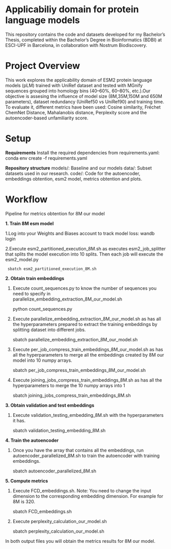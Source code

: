 # Applicabiliy domain for protein language models
This repository contains the code and datasets developed for my Bachelor’s Thesis, completed within the Bachelor’s Degree in Bioinformatics (BDBI) at ESCI-UPF in Barcelona, in collaboration with Nostrum Biodiscovery.


# Project Overview
This work explores the applicability domain of ESM2 protein language models (pLM) trained with UniRef dataset and tested with MGnify sequences grouped into homology bins (40–60%, 60–80%, etc.).Our objective is assesing the influence of model size (8M,35M,150M and 650M parameters), dataset redundancy (UniRef50 vs UniRef90) and training time. To evaluate it, different metrics have been used: Cosine similarity, Fréchet ChemNet Distance, Mahalanobis distance, Perplexity score and the autoencoder-based unfamiliarity score.

# Setup

**Requirements**
Install the required dependencies from requirements.yaml:
conda env create -f requirements.yaml

**Repository structure**
models/: Baseline and our models
data/: Subset datasets used in our research.
code/: Code for the autoencoder, embeddings obtention, esm2 model, metrics obtention and plots.

# Workflow

Pipeline for metrics obtention for 8M our model

**1. Train 8M esm model**
   
   1.Log into your Weights and Biases account to track model loss:
     wandb login <your-API-key>

   2.Execute esm2_partitioned_execution_8M.sh as executes esm2_job_splitter that splits the model execution into 10        splits. Then each job will execute the esm2_model.py

     sbatch esm2_partitioned_execution_8M.sh

**2. Obtain train embeddings**

   1. Execute count_sequences.py to know the number of sequences you need to specify in                
        parallelize_embedding_extraction_8M_our_model.sh
        
        python count_sequences.py
        
   2. Execute parallelize_embedding_extraction_8M_our_model.sh as has all the hyperparameters prepared to extract           the training embeddings by splitting dataset into different jobs.

        sbatch parallelize_embedding_extraction_8M_our_model.sh

   3. Execute per_job_compress_train_embeddings_8M_our_model.sh as has all the hyperparameters to merge all the             embeddings created by 8M our model into 10 numpy arrays.

        sbatch per_job_compress_train_embeddings_8M_our_model.sh

   4. Execute joining_jobs_compress_train_embeddings_8M.sh as has all the hyperparameters to merge the 10 numpy             arrays into 1

        sbatch joining_jobs_compress_train_embeddings_8M.sh

**3. Obtain validation and test embeddings**

   1. Execute validation_testing_embedding_8M.sh with the hyperparameters it has.

         sbatch validation_testing_embedding_8M.sh
   
**4. Train the autoencoder**

   1. Once you have the array that contains all the embeddings, run autoencoder_parallelized_8M.sh to train the          autoencoder with training embeddings.

      sbatch autoencoder_parallelized_8M.sh
      
**5. Compute metrics**

   1. Execute FCD_embeddings.sh. Note: You need to change the input dimension to the corresponding embedding             dimension. For example for 8M is 320.

         sbatch FCD_embeddings.sh
         
   2. Execute perplexity_calculation_our_model.sh

         sbatch perplexity_calculation_our_model.sh

   In both output files you will obtain the metrics results for 8M our model.
